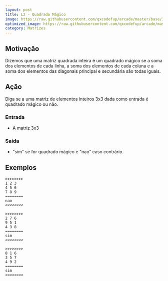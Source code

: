 ```yaml
---
layout: post
title: L2 - Quadrado Mágico
image: https://raw.githubusercontent.com/qxcodefup/arcade/master/base/134/__capa.jpg
optimized_image: https://raw.githubusercontent.com/qxcodefup/arcade/master/base/.thumb/134/Readme.jpg
category: Matrizes
---
```

<!-- DON'T EDIT THIS FILE, GENERATED BY SCRIPT -->
<!-- DON'T EDIT THIS FILE, GENERATED BY SCRIPT -->
<!-- DON'T EDIT THIS FILE, GENERATED BY SCRIPT -->
<!-- DON'T EDIT THIS FILE, GENERATED BY SCRIPT -->
<!-- DON'T EDIT THIS FILE, GENERATED BY SCRIPT -->



## Motivação

Dizemos que uma matriz quadrada inteira é um quadrado mágico se a soma dos elementos de cada linha, a soma dos elementos de cada coluna e a soma dos elementos das diagonais principal e secundária são todas iguais.  
  
## Ação

Diga se a uma matriz de elementos inteiros 3x3 dada como entrada é quadrado mágico ou não.  
  
### Entrada

*   A matriz 3x3

### Saída

*   "sim" se for quadrado mágico e "nao" caso contrário.

## Exemplos

```
>>>>>>>>
1 2 3
4 5 6
7 8 9
========
nao
<<<<<<<<

>>>>>>>>
2 7 6
9 5 1
4 3 8
========
sim
<<<<<<<<

>>>>>>>>
8 1 6
3 5 7
4 9 2
========
sim
<<<<<<<<
```

#
